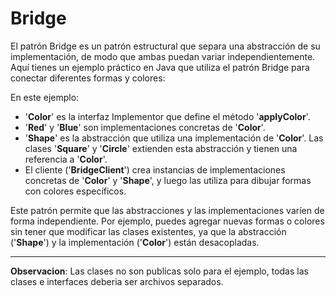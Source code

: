 # Bridge

El patrón Bridge es un patrón estructural que separa una abstracción de su implementación, de modo que ambas puedan variar independientemente. Aquí tienes un ejemplo práctico en Java que utiliza el patrón Bridge para conectar diferentes formas y colores:

En este ejemplo:

- '**Color**' es la interfaz Implementor que define el método '**applyColor**'.
- '**Red**' y '**Blue**' son implementaciones concretas de '**Color**'.
- '**Shape**' es la abstracción que utiliza una implementación de '**Color**'. Las clases '**Square**' y '**Circle**' extienden esta abstracción y tienen una referencia a '**Color**'.
- El cliente ('**BridgeClient**') crea instancias de implementaciones concretas de '**Color**' y '**Shape**', y luego las utiliza para dibujar formas con colores específicos.

Este patrón permite que las abstracciones y las implementaciones varíen de forma independiente. Por ejemplo, puedes agregar nuevas formas o colores sin tener que modificar las clases existentes, ya que la abstracción ('**Shape**') y la implementación ('**Color**') están desacopladas.

---
**Observacion**: Las clases no son publicas solo para el ejemplo, todas las clases e interfaces deberia ser archivos separados.
